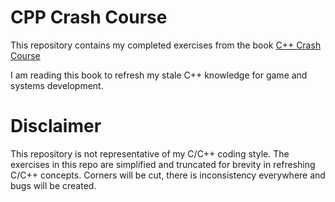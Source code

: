 # CPP Crash Course

This repository contains my completed exercises from the book 
[C++ Crash Course](https://www.amazon.com/C-Crash-Course-Josh-Lospinoso/dp/1593278888)

I am reading this book to refresh my stale C++ knowledge for game and systems development.

# Disclaimer

This repository is not representative of my C/C++ coding style. The exercises in this repo are simplified and truncated for
brevity in refreshing C/C++ concepts. Corners will be cut, there is inconsistency everywhere and bugs will be created.
